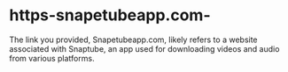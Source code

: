 # https-snapetubeapp.com-
 The link you provided, Snapetubeapp.com, likely refers to a website associated with Snaptube, an app used for downloading videos and audio from various platforms.
